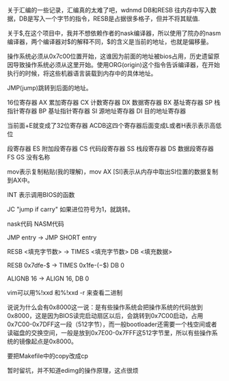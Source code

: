 关于汇编的一些记录，汇编真的太难了吧，wdnmd
DB和RESB
往内存中写入数据，DB是写入一个字节的指令，RESB是占据很多格子，但并不将其赋值.

关于\$,在这个项目中，我并不想依赖作者的nask编译器，所以使用了院办的nasm编译器，两个编译器对\$的解释不同，\$的含义是当前的地址，也就是偏移量。

操作系统必须从0x7c00位置开始，这谁因为前面的地址被bios占用，历史遗留原因导致操作系统必须从这里开始。使用ORG(origin)这个指令告诉编译器，在开始执行的时候，将这些机器语言装载到内存中的具体地址。

JMP(jump)跳转到后面的地址。

16位寄存器
AX 累加寄存器
CX 计数寄存器
DX 数据寄存器
BX 基址寄存器
SP 栈指针寄存器
BP 基址指针寄存器
SI 源地址寄存器
DI 目的地址寄存器

当前面+E就变成了32位寄存器 ACDB这四个寄存器后面变成L或者H表示表示高低位

段寄存器
ES 附加段寄存器
CS 代码段寄存器
SS 栈段寄存器
DS 数据段寄存器
FS GS 没有名称

mov表示复制粘贴(我的理解)，mov AX [SI]表示从内存中取出SI位置的数据复制到AX中。

INT 表示调用BIOS的函数

JC "jump if carry" 如果进位符号为1，就跳转。

nask代码              NASM代码


JMP entry       ->   JMP SHORT entry

RESB <填充字节数>         ->   TIMES <填充字节数> DB <填充数据>

RESB 0x7dfe-$   ->   TIMES 0x1fe-($-$$) DB 0

ALIGNB 16       ->   ALIGN 16, DB 0


vim可以用%!xxd 和%!xxd -r 来查看二进制


说说为什么会有0x8000这一说：是有些操作系统会把操作系统的代码放到0x8000，这是因为BIOS读完启动扇区以后，会跳转到0x7C00启动，占用0x7C00-0x7DFF这一段（512字节），而一般bootloader还需要一个栈空间或者读磁盘的交换空间，一般是放到0x7E00-0x7FFF这512字节里，所以有些操作系统的镜像起点是0x8000。

要把Makefile中的copy改成cp

暂时留坑，并不知道edimg的操作原理，这点很烦
